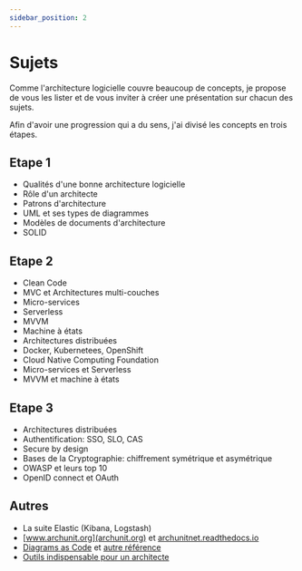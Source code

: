 ```yaml
---
sidebar_position: 2
---
```


# Sujets

Comme l'architecture logicielle couvre beaucoup de concepts, je propose de vous les lister et de vous inviter à créer une présentation sur chacun des sujets.

Afin d'avoir une progression qui a du sens, j'ai divisé les concepts en trois étapes.

## Etape 1

- Qualités d'une bonne architecture logicielle
- Rôle d'un architecte
- Patrons d'architecture
- UML et ses types de diagrammes
- Modèles de documents d'architecture
- SOLID

## Etape 2

- Clean Code
- MVC et Architectures multi-couches
- Micro-services
- Serverless
- MVVM
- Machine à états
- Architectures distribuées
- Docker, Kubernetees, OpenShift
- Cloud Native Computing Foundation
- Micro-services et Serverless
- MVVM et machine à états

## Etape 3

- Architectures distribuées
- Authentification: SSO, SLO, CAS
- Secure by design
- Bases de la Cryptographie: chiffrement symétrique et asymétrique
- OWASP et leurs top 10
- OpenID connect et OAuth

## Autres

- La suite Elastic (Kibana, Logstash)
- [www.archunit.org](archunit.org) et [archunitnet.readthedocs.io](architecture)
- [Diagrams as Code](https://blog.stephane-robert.info/post/devops-diagram-as-code/) et [autre référence](https://diagrams.mingrammer.com/)
- [Outils indispensable pour un architecte](https://softwarearchitecture.tools/)

